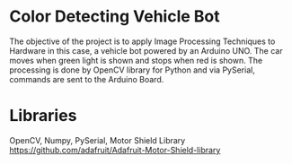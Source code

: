 # Color Detecting Vehicle Bot
The objective of the project is to apply Image Processing Techniques to Hardware in this case, a vehicle bot powered by an Arduino UNO.
The car moves when green light is shown and stops when red is shown. The processing is done by OpenCV library for Python and via PySerial, commands are sent to the Arduino Board.

# Libraries
OpenCV,
Numpy,
PySerial,
Motor Shield Library https://github.com/adafruit/Adafruit-Motor-Shield-library
